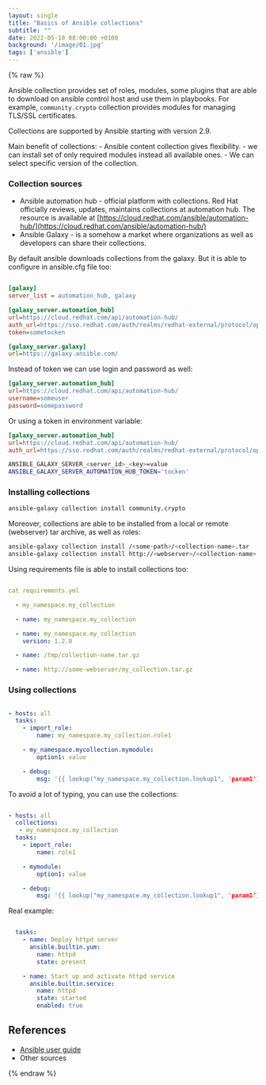 ```yaml
---
layout: single
title: "Basics of Ansible collections"
subtitle: ""
date: 2022-05-18 08:00:00 +0100
background: '/image/01.jpg'
tags: ['ansible']
---
```


{% raw %}


Ansible collection provides set of roles, modules, some plugins that are able to download on ansible control host and use them in playbooks. For example, ``community.crypto`` collection provides modules for managing TLS/SSL certificates. 

Collections are supported by Ansible starting with version 2.9.

Main benefit of collections: 
    - Ansible content collection gives flexibility. 
    - we can install set of only required modules instead all available ones. 
    - We can select specific version of the collection.

### Collection sources

- Ansible automation hub - official platform with collections. Red Hat officially reviews, updates, maintains collections at automation hub. The resource is available at [https://cloud.redhat.com/ansible/automation-hub/](https://cloud.redhat.com/ansible/automation-hub/)
- Ansible Galaxy - is a somehow a market where organizations as well as developers can share their collections.

By default ansible downloads collections from the galaxy. But it is able to configure in ansible.cfg file too:

````ini

[galaxy]
server_list = automation_hub, galaxy

[galaxy_server.automation_hub]
url=https://cloud.redhat.com/api/automation-hub/
auth_url=https://sso.redhat.com/auth/realms/redhat-external/protocol/openid-connect/token
token=sometocken

[galaxy_server.galaxy]
url=https://galaxy.ansible.com/

````

Instead of token we can use login and password as well:

````ini
[galaxy_server.automation_hub]
url=https://cloud.redhat.com/api/automation-hub/
username=someuser
password=somepassword
````

Or using a token in environment variable:

````ini
[galaxy_server.automation_hub]
url=https://cloud.redhat.com/api/automation-hub/
auth_url=https://sso.redhat.com/auth/realms/redhat-external/protocol/openid-connect/token
````


````bash
ANSIBLE_GALAXY_SERVER_<server_id>_<key>=value
ANSIBLE_GALAXY_SERVER_AUTOMATION_HUB_TOKEN='tocken'
````


### Installing collections

````bash
ansible-galaxy collection install community.crypto
````

Moreover, collections are able to be installed from a local or remote (webserver) tar archive, as well as roles:

````bash
ansible-galaxy collection install /<some-path>/<collection-name>.tar
ansible-galaxy collection install http://<webserver>/<collection-name>.tar
````

Using requirements file is able to install collections too:

````yaml

cat requirements.yml

  - my_namespace.my_collection

  - name: my_namespace.my_collection

  - name: my_namespace.my_collection
    version: 1.2.0

  - name: /tmp/collection-name.tar.gz

  - name: http://some-webserver/my_collection.tar.gz

````

### Using collections

````yaml

- hosts: all
  tasks:
    - import_role:
        name: my_namespace.my_collection.role1

    - my_namespace.mycollection.mymodule:
        option1: value

    - debug:
        msg: '{{ lookup("my_namespace.my_collection.lookup1", 'param1')| my_namespace.my_collection.filter1 }}'

````

To avoid a lot of typing, you can use the collections:

````yaml

- hosts: all
  collections:
   - my_namespace.my_collection
  tasks:
    - import_role:
        name: role1

    - mymodule:
        option1: value

    - debug:
        msg: '{{ lookup("my_namespace.my_collection.lookup1", 'param1')| my_namespace.my_collection.filter1 }}'

````

Real example:

````yaml

  tasks:
    - name: Deploy httpd server
      ansible.builtin.yum:
        name: httpd
        state: present

    - name: Start up and activate httpd service
      ansible.builtin.service:
        name: httpd
        state: started
        enabled: true

````

## References
- [Ansible user guide](https://docs.ansible.com/ansible/2.9/user_guide/collections_using.html)
- Other sources


{% endraw %}
